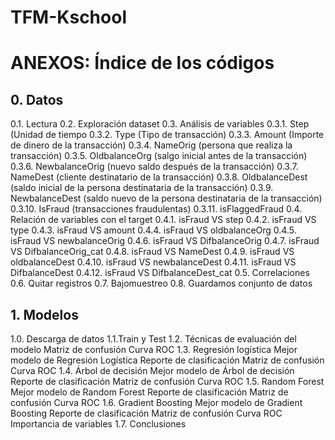 # TFM-Kschool


# ANEXOS: Índice de los códigos
## 0.	Datos
0.1.	Lectura
0.2.	 Exploración dataset
0.3.	Análisis de variables
0.3.1.	Step (Unidad de tiempo
0.3.2.	Type (Tipo de transacción)
0.3.3.	Amount (Importe de dinero de la transacción)
0.3.4.	NameOrig (persona que realiza la transacción)
0.3.5.	OldbalanceOrg (salgo inicial antes de la transacción)
0.3.6.	NewbalanceOrig (nuevo saldo después de la transacción)
0.3.7.	NameDest (cliente destinatario de la transacción)
0.3.8.	OldbalanceDest (saldo inicial de la persona destinataria de la transacción)
0.3.9.	NewbalanceDest (saldo nuevo de la persona destinataria de la transacción)
0.3.10.	IsFraud (transacciones fraudulentas)
0.3.11.	isFlaggedFraud
0.4.	Relación de variables con el target
0.4.1.	isFraud VS step
0.4.2.	isFraud VS type
0.4.3.	isFraud VS amount
0.4.4.	isFraud VS oldbalanceOrg
0.4.5.	isFraud VS newbalanceOrig
0.4.6.	isFraud VS DifbalanceOrig
0.4.7.	isFraud VS DifbalanceOrig_cat
0.4.8.	isFraud VS NameDest
0.4.9.	isFraud VS oldbalanceDest
0.4.10.	isFraud VS newbalanceDest
0.4.11.	isFraud VS DifbalanceDest
0.4.12.	isFraud VS DifbalanceDest_cat
0.5.	Correlaciones
0.6.	Quitar registros
0.7.	Bajomuestreo
0.8.	Guardamos conjunto de datos



## 1.	Modelos
1.0. Descarga de datos
1.1.Train y Test
1.2. Técnicas de evaluación del modelo
	Matriz de confusión
	Curva ROC
1.3.	Regresión logística
Mejor modelo de Regresión Logística
Reporte de clasificación
Matriz de confusión
Curva ROC
1.4.	Árbol de decisión
Mejor modelo de Árbol de decisión
Reporte de clasificación
Matriz de confusión
Curva ROC
1.5.	Random Forest
Mejor modelo de Random Forest
Reporte de clasificación
Matriz de confusión
Curva ROC
1.6.	Gradient Boosting
Mejor modelo de Gradient Boosting
Reporte de clasificación
Matriz de confusión
Curva ROC
Importancia de variables
1.7.	Conclusiones
